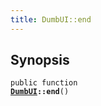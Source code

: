 ```yaml
---
title: DumbUI::end
---
```


## Synopsis

<code>public function <b><a href="DumbUI">DumbUI</a>::end</b>()</code>

